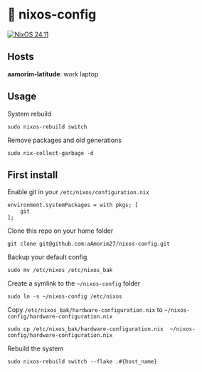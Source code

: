 # :construction: nixos-config
[![NixOS 24.11](https://img.shields.io/badge/NixOS-24.11-blue.svg?style=flat-square&logo=NixOS&logoColor=white)](https://nixos.org)


## Hosts

**aamorim-latitude**: work laptop

## Usage

System rebuild

```
sudo nixos-rebuild switch
```

Remove packages and old generations
```
sudo nix-collect-garbage -d
```

## First install

Enable git in your `/etc/nixos/configuration.nix`
```
environment.systemPackages = with pkgs; [
    git
];
```

Clone this repo on your home folder
```
git clone git@github.com:aAmorim27/nixos-config.git
```

Backup your default config
```
sudo mv /etc/nixos /etc/nixos_bak
```

Create a symlink to the `~/nixos-config` folder

```
sudo ln -s ~/nixos-config /etc/nixos
```

Copy `/etc/nixos_bak/hardware-configuration.nix` to `~/nixos-config/hardware-configuration.nix`
```
sudo cp /etc/nixos_bak/hardware-configuration.nix  ~/nixos-config/hardware-configuration.nix
```

Rebuild the system
```
sudo nixos-rebuild switch --flake .#{host_name}
```
